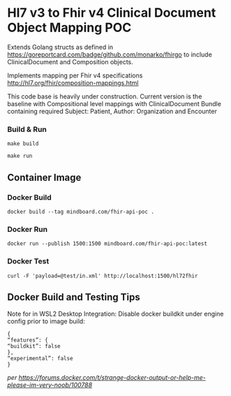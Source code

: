 # Hl7 v3 to Fhir v4 Clinical Document Object Mapping POC

Extends Golang structs as defined in  https://goreportcard.com/badge/github.com/monarko/fhirgo to include ClinicalDocument and Composition objects.

Implements mapping per Fhir v4 specifications http://hl7.org/fhir/composition-mappings.html

This code base is heavily under construction. Current version is the baseline with Compositional level mappings with ClinicalDocument Bundle containing required Subject: Patient, Author: Organization and Encounter 

### Build & Run

`make build`

`make run`

## Container Image

### Docker Build

`docker build --tag mindboard.com/fhir-api-poc .`

### Docker Run

`docker run --publish 1500:1500 mindboard.com/fhir-api-poc:latest`

### Docker Test

`curl -F 'payload=@test/in.xml' http://localhost:1500/hl72fhir`


## Docker Build and Testing Tips

Note for in WSL2 Desktop Integration: Disable docker buildkit  under engine config prior to image build:

```
{
“features”: {
“buildkit”: false
},
“experimental”: false
}
```
*per https://forums.docker.com/t/strange-docker-output-or-help-me-please-im-very-noob/100788*